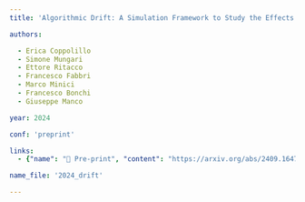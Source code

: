 ```yaml
---
title: 'Algorithmic Drift: A Simulation Framework to Study the Effects of Recommender Systems on User Preferences'

authors:

  - Erica Coppolillo
  - Simone Mungari
  - Ettore Ritacco
  - Francesco Fabbri
  - Marco Minici
  - Francesco Bonchi
  - Giuseppe Manco

year: 2024

conf: 'preprint'

links:
  - {"name": "📄 Pre-print", "content": "https://arxiv.org/abs/2409.16478"}

name_file: '2024_drift'

---
```



